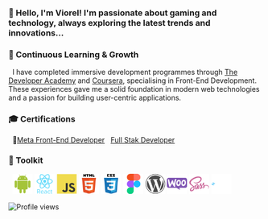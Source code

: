 ### 👋 Hello, I'm Viorel! I'm passionate about gaming and technology, always exploring the latest trends and innovations...

### 🌱 Continuous Learning & Growth

&nbsp; I have completed immersive development programmes through [The Developer Academy](https://www.thedeveloperacademy.com) and [Coursera](https://www.coursera.org), specialising in Front-End Development. These experiences gave me a solid foundation in modern web technologies and a passion for building user-centric applications.

### 🎓 Certifications

&nbsp; 🏅[Meta Front-End Developer](https://www.coursera.org/account/accomplishments/certificate/P4NG21MJO4HM) &nbsp; [Full Stak Developer](https://www.thedeveloperacademy.com/)

### 🧰 Toolkit

&nbsp; <img src="https://raw.githubusercontent.com/devicons/devicon/master/icons/android/android-original.svg" alt="Android Icon" width="40" height="40"/>
<img src="https://github.com/devicons/devicon/blob/master/icons/react/react-original-wordmark.svg" alt="React Icon" width="40" height="40"/>
<img src="https://github.com/devicons/devicon/blob/master/icons/javascript/javascript-original.svg" alt="JS Icon" width="40" height="40"/>
<img src="https://github.com/devicons/devicon/blob/master/icons/html5/html5-original-wordmark.svg" alt="HTML Icon" width="40" height="40" style="background-color: white"/>
<img src="https://github.com/devicons/devicon/blob/master/icons/css3/css3-original-wordmark.svg" alt="CSS Icon" width="40" height="40" style="background-color: white"/>
<img src="https://github.com/devicons/devicon/blob/master/icons/figma/figma-original.svg" alt="Figma Icon" width="40" height="40" style="background-color: white"/>
<img src="https://github.com/devicons/devicon/blob/master/icons/wordpress/wordpress-plain.svg" alt="WordPress Icon" width="40" height="40" style="background-color: white"/>
<img src="https://github.com/devicons/devicon/blob/master/icons/woocommerce/woocommerce-original.svg" alt="wooCommerce Icon" width="40" height="40" style="background-color: white"/>
<img src="https://github.com/devicons/devicon/blob/master/icons/sass/sass-original.svg" alt="Sass Icon" width="40" height="40" style="background-color: white"/>
<img src="https://github.com/devicons/devicon/blob/master/icons/tailwindcss/tailwindcss-original-wordmark.svg" alt="Tailwind Icon" width="40" height="40" style="background-color: white"/>



![Profile views](https://komarev.com/ghpvc/?username=Dux-ping&color=brightgreen)










<!--
**Dux-ping/Dux-ping** is a ✨ _special_ ✨ repository because its `README.md` (this file) appears on your GitHub profile.




Here are some ideas to get you started:

- 🔭 I’m currently working on ...
- 🌱 I’m currently learning ...
- 👯 I’m looking to collaborate on ...
- 🤔 I’m looking for help with ...
- 💬 Ask me about ...
- 📫 How to reach me: ...
- 😄 Pronouns: ...
- ⚡ Fun fact: ...
-->
